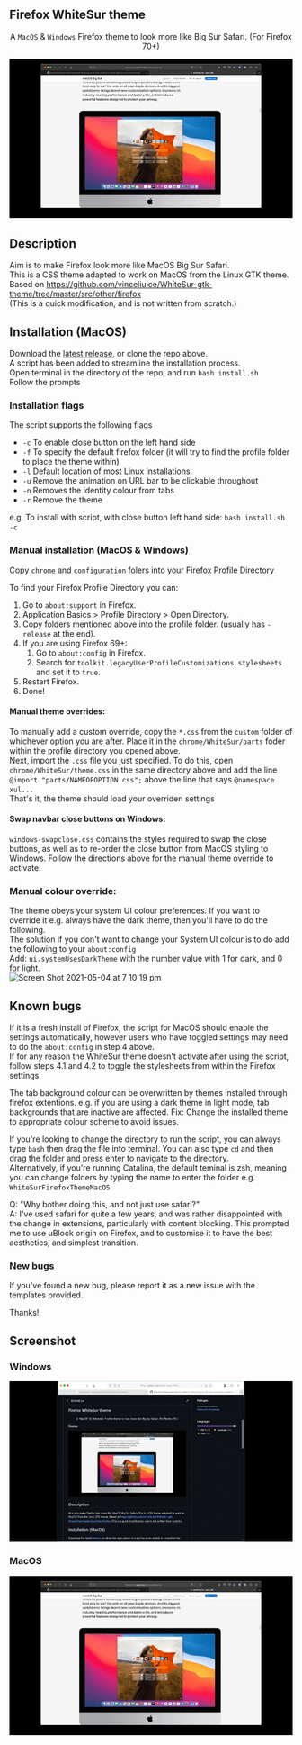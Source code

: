## Firefox WhiteSur theme

<p align="center">A <code>MacOS</code> & <code>Windows</code> Firefox theme to look more like Big Sur Safari. (For Firefox 70+)</p>

![Preview](githubpreview/whitesur.gif?raw=true)

## Description

Aim is to make Firefox look more like MacOS Big Sur Safari.\
This is a CSS theme adapted to work on MacOS from the Linux GTK theme.\
Based on https://github.com/vinceliuice/WhiteSur-gtk-theme/tree/master/src/other/firefox \
(This is a quick modification, and is not written from scratch.)

## Installation (MacOS)

Download the [latest release](https://github.com/AdamXweb/WhiteSurFirefoxThemeMacOS/releases/), or clone the repo above.\
A script has been added to streamline the installation process.\
Open terminal in the directory of the repo, and run `bash install.sh`\
Follow the prompts

### Installation flags

The script supports the following flags
- `-c` To enable close button on the left hand side
- `-f` To specify the default firefox folder (it will try to find the profile folder to place the theme within)
- `-l` Default location of most Linux installations
- `-u` Remove the animation on URL bar to be clickable throughout
- `-n` Removes the identity colour from tabs
- `-r` Remove the theme

e.g. To install with script, with close button left hand side: `bash install.sh -c`

### Manual installation (MacOS & Windows)

Copy `chrome` and `configuration` folers into your Firefox Profile Directory

To find your Firefox Profile Directory you can:

1. Go to `about:support` in Firefox.
2. Application Basics > Profile Directory > Open Directory.
3. Copy folders mentioned above into the profile folder. (usually has `-release` at the end).
4. If you are using Firefox 69+:
	1. Go to `about:config` in Firefox.
	2. Search for `toolkit.legacyUserProfileCustomizations.stylesheets` and set it to `true`.
5. Restart Firefox.
6. Done!

#### Manual theme overrides:
To manually add a custom override, copy the `*.css` from the `custom` folder of whichever option you are after. Place it in the `chrome/WhiteSur/parts` foder within the profile directory you opened above.\
Next, import the `.css` file you just specified. To do this, open `chrome/WhiteSur/theme.css` in the same directory above and add the line\
`@import "parts/NAMEOFOPTION.css";` above the line that says `@namespace xul...`\
That's it, the theme should load your overriden settings

#### Swap navbar close buttons on Windows:
`windows-swapclose.css` contains the styles required to swap the close buttons, as well as to re-order the close button from MacOS styling to Windows.
Follow the directions above for the manual theme override to activate.

### Manual colour override:

The theme obeys your system UI colour preferences. If you want to override it e.g. always have the dark theme, then you'll have to do the following.\
The solution if you don't want to change your System UI colour is to do add the following to your `about:config`\
Add: `ui.systemUsesDarkTheme` with the number value with 1 for dark, and 0 for light.\
![Screen Shot 2021-05-04 at 7 10 19 pm](https://user-images.githubusercontent.com/6800453/116982626-60317980-ad0c-11eb-96aa-0879b05c98fc.png)


## Known bugs

If it is a fresh install of Firefox, the script for MacOS should enable the settings automatically, however users who have toggled settings may need to do the `about:config` in step 4 above.\
If for any reason the WhiteSur theme doesn't activate after using the script, follow steps 4.1 and 4.2 to toggle the stylesheets from within the Firefox settings.

The tab background colour can be overwritten by themes installed through firefox extentions.
e.g. if you are using a dark theme in light mode, tab backgrounds that are inactive are affected.
Fix: Change the installed theme to appropriate colour scheme to avoid issues.

If you're looking to change the directory to run the script, you can always type `bash` then drag the file into terminal. You can also type `cd` and then drag the folder and press enter to navigate to the directory.\
Alternatively, if you're running Catalina, the default teminal is zsh, meaning you can change folders by typing the name to enter the folder e.g. `WhiteSurFirefoxThemeMacOS`


Q: "Why bother doing this, and not just use safari?" \
A: I've used safari for quite a few years, and was rather disappointed with the change in extensions, particularly with content blocking. This prompted me to use uBlock origin on Firefox, and to customise it to have the best aesthetics, and simplest transition.

### New bugs

If you've found a new bug, please report it as a new issue with the templates provided.

Thanks!

## Screenshot

### Windows
![Preview](githubpreview/whitesurwindows.gif?raw=true)


### MacOS
![Preview](githubpreview/whitesur.gif?raw=true)

